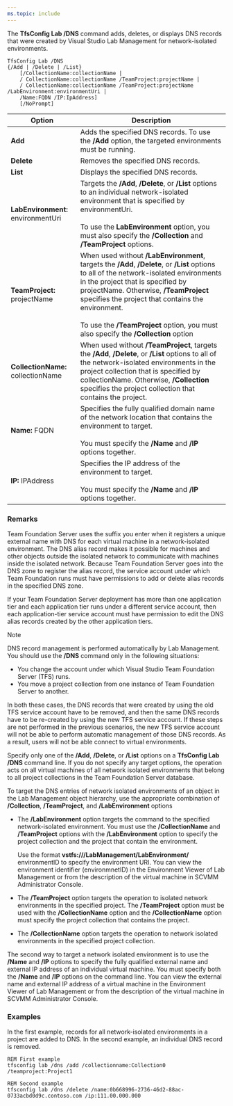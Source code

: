 ```yaml
---
ms.topic: include
---
```


The **TfsConfig Lab /DNS** command adds, deletes, or displays DNS records that were created by Visual Studio Lab Management for network-isolated environments.

	TfsConfig Lab /DNS 
	{/Add | /Delete | /List}
	    [/CollectionName:collectionName |
	    / CollectionName:collectionName /TeamProject:projectName |
	    / CollectionName:collectionName /TeamProject:projectName /LabEnvironment:environmentUri |
	    /Name:FQDN /IP:IpAddress]
	    [/NoPrompt]


|Option|Description|
|---|---|
|**Add**|Adds the specified DNS records. To use the **/Add** option, the targeted environments must be running.|
|**Delete**|Removes the specified DNS records.|
|**List**|Displays the specified DNS records.|
|**LabEnvironment:** environmentUri|Targets the **/Add**, **/Delete**, or **/List** options to an individual network-isolated environment that is specified by environmentUri.<br /><br />To use the **LabEnvironment** option, you must also specify the **/Collection** and **/TeamProject** options.|
|**TeamProject:** projectName|When used without **/LabEnvironment**, targets the **/Add**, **/Delete**, or **/List** options to all of the network-isolated environments in the project that is specified by projectName. Otherwise, **/TeamProject** specifies the project that contains the environment.<br /><br />To use the **/TeamProject** option, you must also specify the **/Collection** option|
|**CollectionName:** collectionName|When used without **/TeamProject**, targets the **/Add**, **/Delete**, or **/List** options to all of the network-isolated environments in the project collection that is specified by collectionName. Otherwise, **/Collection** specifies the project collection that contains the project.|
|**Name:** FQDN|Specifies the fully qualified domain name of the network location that contains the environment to target.<br /><br />You must specify the **/Name** and **/IP** options together.|
|**IP:** IPAddress|Specifies the IP address of the environment to target.<br /><br />You must specify the **/Name** and **/IP** options together.|

### Remarks

Team Foundation Server uses the suffix you enter when it registers a unique external name with DNS for each virtual machine in a network-isolated environment.
The DNS alias record makes it possible for machines and other objects outside the isolated network to communicate with machines inside the isolated network.
Because Team Foundation Server goes into the DNS zone to register the alias record, the service account under which Team Foundation runs must have permissions to add or delete alias records in the specified DNS zone.

If your Team Foundation Server deployment has more than one application tier and each application tier runs under a different service account,
then each application-tier service account must have permission to edit the DNS alias records created by the other application tiers.

> [!NOTE]  
>DNS record management is performed automatically by Lab Management. You should use the **/DNS** command only in the following situations:
>
>-   You change the account under which Visual Studio Team Foundation Server (TFS) runs.
>-   You move a project collection from one instance of Team Foundation Server to another.
>
>In both these cases, the DNS records that were created by using the old TFS service account have to be removed, and then the same DNS records have to be re-created by using the new TFS service account. If these steps are not performed in the previous scenarios, the new TFS service account will not be able to perform automatic management of those DNS records. As a result, users will not be able connect to virtual environments.

Specify only one of the **/Add**, **/Delete**, or **/List** options on a **TfsConfig Lab /DNS** command line. If you do not specify any target options, the operation acts on all virtual machines of all network isolated environments that belong to all project collections in the Team Foundation Server database.

To target the DNS entries of network isolated environments of an object in the Lab Management object hierarchy, use the appropriate combination of **/Collection**, **/TeamProject**, and **/LabEnvironment** options

-   The **/LabEnvironment** option targets the command to the specified network-isolated environment. You must use the **/CollectionName** and **/TeamProject** options with the **/LabEnvironment** option to specify the project collection and the project that contain the environment.

    Use the format **vstfs:///LabManagement/LabEnvironment/** environmentID to specify the environment URI. You can view the environment identifier (environmnetID) in the Environment Viewer of Lab Management or from the description of the virtual machine in SCVMM Administrator Console.

-   The **/TeamProject** option targets the operation to isolated network environments in the specified project. The **/TeamProject** option must be used with the **/CollectionName** option and the **/CollectionName** option must specify the project collection that contains the project.

-   The **/CollectionName** option targets the operation to network isolated environments in the specified project collection.

The second way to target a network isolated environment is to use the **/Name** and **/IP** options to specify the fully qualified external name and external IP address of an individual virtual machine. You must specify both the **/Name** and **/IP** options on the command line. You can view the external name and external IP address of a virtual machine in the Environment Viewer of Lab Management or from the description of the virtual machine in SCVMM Administrator Console.

### Examples

In the first example, records for all network-isolated environments in a project are added to DNS. In the second example, an individual DNS record is removed.

    REM First example
    tfsconfig lab /dns /add /collectionname:Collection0 /teamproject:Project1

    REM Second example
    tfsconfig lab /dns /delete /name:0b668996-2736-46d2-88ac-0733acbd0d9c.contoso.com /ip:111.00.000.000
